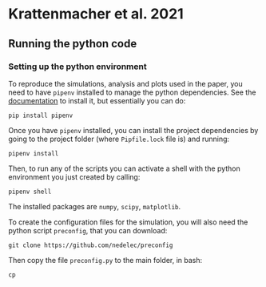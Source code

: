 # Krattenmacher et al. 2021

## Running the python code

### Setting up the python environment

To reproduce the simulations, analysis and plots used in the paper, you need to have `pipenv` installed to manage the python dependencies. See the [documentation](https://pypi.org/project/pipenv/) to install it, but essentially you can do:

```
pip install pipenv
```

Once you have `pipenv` installed, you can install the project dependencies by going to the project folder (where `Pipfile.lock` file is) and running:

```
pipenv install
```

Then, to run any of the scripts you can activate a shell with the python environment you just created by calling:

```
pipenv shell
```

The installed packages are `numpy`, `scipy`, `matplotlib`.

To create the configuration files for the simulation, you will also need the python script `preconfig`, that you can download:

```
git clone https://github.com/nedelec/preconfig
```

Then copy the file `preconfig.py` to the main folder, in bash:

```
cp 
```


###